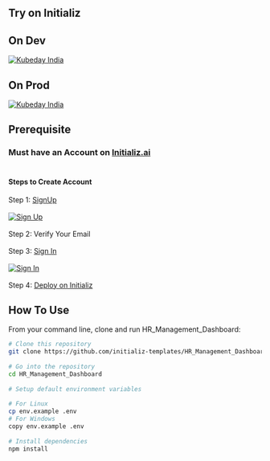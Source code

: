 ## Try on Initializ
 
## On Dev 
[![Kubeday India](https://res.cloudinary.com/daosik5yi/image/upload/f_auto,q_auto/pntsnjpa1sxbc2d02q9n)](https://console.dev.initializ.ai/create-app/?clone=https://github.com/initializ-templates/HR_Management_Dashboard&repo_name=HR_Management_Dashboard&description=♾️%20Customizable%20Dashboard%20for%20Human%20Resource%20Management&github=true)
 
## On Prod 
[![Kubeday India](https://res.cloudinary.com/daosik5yi/image/upload/f_auto,q_auto/pntsnjpa1sxbc2d02q9n)](https://console.initializ.ai/create-app/?clone=https://github.com/initializ-templates/HR_Management_Dashboard&repo_name=HR_Management_Dashboard&description=♾️%20Customizable%20Dashboard%20for%20Human%20Resource%20Management&github=true)
 
## Prerequisite 
### Must have an Account on [Initializ.ai](https://console.initializ.ai/register/)<br><br>
 
#### Steps to Create Account
Step 1: [SignUp](https://console.initializ.ai/register/) <br>
<br>[![Sign Up](https://res.cloudinary.com/dd4xje8fc/image/upload/v1717773727/image_1_eaxyhp.png)](https://console.initializ.ai/register/)<br><br>
Step 2: Verify Your Email<br><br>
Step 3: [Sign In](https://console.initializ.ai/login/) <br><br>[![Sign In](https://res.cloudinary.com/dd4xje8fc/image/upload/v1717773726/image_2_pi56ah.png)](https://console.initializ.ai/login/)<br><br>
Step 4: [Deploy on Initializ](https://console.initializ.ai/create-app/?clone=https://github.com/initializ-templates/HR_Management_Dashboard&repo_name=HR_Management_Dashboard&description=♾️%20Customizable%20Dashboard%20for%20Human%20Resource%20Management&github=true)
 
 
 
## How To Use
 
From your command line, clone and run HR_Management_Dashboard:
 
```bash
# Clone this repository
git clone https://github.com/initializ-templates/HR_Management_Dashboard.git
 
# Go into the repository
cd HR_Management_Dashboard
 
# Setup default environment variables
 
# For Linux
cp env.example .env
# For Windows
copy env.example .env
 
# Install dependencies
npm install
